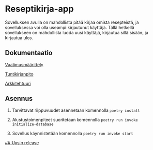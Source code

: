 #  Reseptikirja-app

Sovelluksen avulla on mahdollista pitää kirjaa omista resepteistä, ja sovelluksessa voi olla useampi kirjautunut käyttäjä. Tällä hetkellä sovellukseen on mahdollista luoda uusi käyttäjä, kirjautua sillä sisään, ja kirjautua ulos.

## Dokumentaatio

[Vaatimusmäärittely](https://github.com/MillaKelhu/ot-harjoitustyo/blob/master/dokumentaatio/vaatimusmaarittely.md)

[Tuntikirjanpito](https://github.com/MillaKelhu/ot-harjoitustyo/blob/master/dokumentaatio/tuntikirjanpito.md)

[Arkkitehtuuri](https://github.com/MillaKelhu/ot-harjoitustyo/blob/master/dokumentaatio/arkkitehtuuri.md)

## Asennus

1. Tarvittavat riippuvuudet asennetaan komennolla
`poetry install`

2. Alustustoimenpiteet suoritetaan komennolla
`poetry run invoke initialize-database`

3. Sovellus käynnistetään komennolla
`poetry run invoke start`

[## Uusin release](https://github.com/MillaKelhu/ot-harjoitustyo/releases/tag/viikko6)
